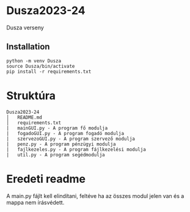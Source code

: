 # Dusza2023-24
Dusza verseny

## Installation
```
python -m venv Dusza
source Dusza/bin/activate
pip install -r requirements.txt
```

# Struktúra
```
Dusza2023-24
│   README.md
│   requirements.txt
|   mainGUI.py - A program fő modulja
|   fogadoGUI.py - A program fogadó modulja
|   szervezoGUI.py - A program szervező modulja
|   penz.py - A program pénzügyi modulja
|   fajlkezeles.py - A program fájlkezelési modulja
|   util.py - A program segédmodulja
```
# Eredeti readme
A main.py fájlt kell elindítani, feltéve ha az összes modul jelen van és a mappa nem írásvédett.
